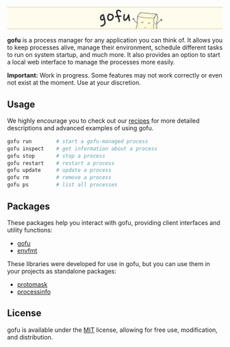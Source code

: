 <picture><img src=".github/content/banner.png" /></picture>

**gofu** is a process manager for any application you can think of. It allows you to keep processes alive, manage their environment, schedule different tasks to run on system startup, and much more. It also provides an option to start a local web interface to manage the processes more easily.

**Important:** Work in progress. Some features may not work correctly or even not exist at the moment. Use at your discretion.

## Usage

We highly encourage you to check out our [recipes](./RECIPES.md) for more detailed descriptions and advanced examples of using gofu.

```sh
gofu run        # start a gofu-managed process
gofu inspect    # get information about a process
gofu stop       # stop a process
gofu restart    # restart a process
gofu update     # update a process
gofu rm         # remove a process
gofu ps         # list all processes
```

## Packages

These packages help you interact with gofu, providing client interfaces and utility functions:

- [gofu](./pkg/gofu)
- [envfmt](./pkg/envfmt)

These libraries were developed for use in gofu, but you can use them in your projects as standalone packages:

- [protomask](https://github.com/olexnzarov/protomask)
- [processinfo](https://github.com/olexnzarov/processinfo) 

## License

gofu is available under the [MIT](./LICENSE) license, allowing for free use, modification, and distribution.

